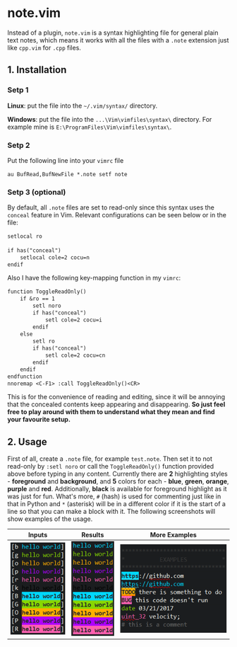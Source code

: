# note.vim
Instead of a plugin, `note.vim` is a syntax highlighting file for general plain text notes, which means it works with all the files with a `.note` extension just like `cpp.vim` for `.cpp` files.
## 1. Installation
### Setp 1
**Linux**: put the file into the `~/.vim/syntax/` directory.

**Windows**: put the file into the `...\Vim\vimfiles\syntax\` directory. For example mine is `E:\ProgramFiles\Vim\vimfiles\syntax\`.
### Setp 2
Put the following line into your `vimrc` file
```vim
au BufRead,BufNewFile *.note setf note
```
### Setp 3 (optional)
By default, all `.note` files are set to read-only since this syntax uses the `conceal` feature in Vim. Relevant configurations can be seen below or in the file:
```vim
setlocal ro

if has("conceal")
    setlocal cole=2 cocu=n
endif
```
Also I have the following key-mapping function in my `vimrc`:
```vim
function ToggleReadOnly()
    if &ro == 1
        setl noro
        if has("conceal")
            setl cole=2 cocu=i
        endif
    else
        setl ro
        if has("conceal")
            setl cole=2 cocu=cn
        endif
    endif
endfunction
nnoremap <C-F1> :call ToggleReadOnly()<CR>
```
This is for the convenience of reading and editing, since it will be annoying that the concealed contents keep appearing and disappearing. **So just feel free to play around with them to understand what they mean and find your favourite setup.**
## 2. Usage
First of all, create a `.note` file, for example `test.note`. Then set it to not read-only by `:setl noro` or call the `ToggleReadOnly()` function provided above before typing in any content. Currently there are **2** highlighting styles - **foreground** and **background**, and **5** colors for each - **blue**, **green**, **orange**, **purple** and **red**. Additionally, **black** is available for foreground highlight as it was just for fun. What's more, `#` (hash) is used for commenting just like in that in Python and `*` (asterisk) will be in a different color if it is the start of a line so that you can make a block with it. The following screenshots will show examples of the usage.

|Inputs         |Results        |More Examples  |
|:-------------:|:-------------:|:-------------:|
|![Inputs](https://github.com/Neur1n/note.vim/blob/master/screenshots/note_usage.PNG)|![Results](https://github.com/Neur1n/note.vim/blob/master/screenshots/note_result.PNG)|![More Examples](https://github.com/Neur1n/note.vim/blob/master/screenshots/note_examples.PNG)|
